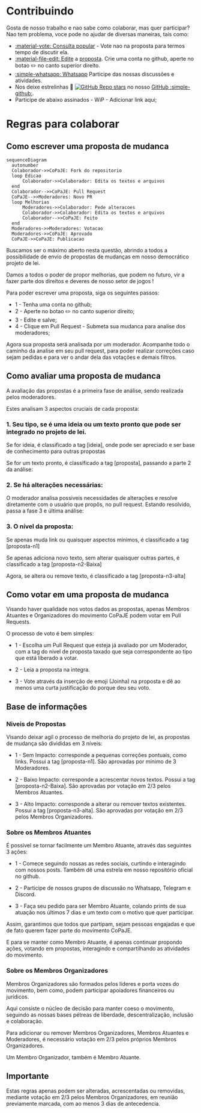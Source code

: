 # Contribuindo

Gosta de nosso trabalho e nao sabe como colaborar, mas quer participar? Nao tem problema, voce pode no ajudar de diversas maneiras, tais como:

- [:material-vote: Consulta popular](https://www12.senado.leg.br/ecidadania/visualizacaomateria?id=154931
  ) - Vote nao na proposta para termos tempo de discutir ela.
- [:material-file-edit: Edite](https://github.com/CoPaJE/CoPaJE/blob/main/PROPOSTA.md) a [proposta](PROPOSTA.md). Crie uma conta no github, aperte no botao :pencil2: no canto superior direito.
- [:simple-whatsapp: Whatsapp](https://chat.whatsapp.com/LELghAO8waM7yExBIvMB8p) Participe das nossas discussões e atividades.
- Nos deixe estrelinhas :star2: [![GitHub Repo stars](https://img.shields.io/github/stars/CoPaJE/CoPaJE)](https://github.com/InfiniBrains/mobagen/stargazers) no nosso [GitHub :simple-github:](https://github.com/InfiniBrains/mobagen/stargazers).
- Participe de abaixo assinados - WiP - Adicionar link aqui;

# Regras para colaborar

## Como escrever uma proposta de mudanca

``` mermaid
sequenceDiagram
  autonumber
  Colaborador->>CoPaJE: Fork do repositorio 
  loop Edicao
      Colaborador->>Colaborador: Edita os textos e arquivos
  end
  Colaborador-->>CoPaJE: Pull Request
  CoPaJE-->>Moderadores: Novo PR
  loop Melhorias 
      Moderadores->>Colaborador: Pede alteracoes
      Colaborador->>Colaborador: Edita os textos e arquivos
      Colaborador-->>CoPaJE: Feito
  end
  Moderadores->>Moderadores: Votacao
  Moderadores->>CoPaJE: Aprovado
  CoPaJE->>CoPaJE: Publicacao
```

Buscamos ser o máximo aberto nesta questão, abrindo a todos a possibilidade de envio de propostas de mudanças em nosso democrático projeto de lei.

Damos a todos o poder de propor melhorias, que podem no futuro, vir a fazer parte dos direitos e deveres de nosso setor de jogos !

Para poder escrever uma proposta, siga os seguintes passos:

- 1 - Tenha uma conta no github; 
- 2 - Aperte no botao :pencil2: no canto superior direito; 
- 3 - Edite e salve; 
- 4 - Clique em Pull Request - Submeta sua mudanca para analise dos moderadores;

Agora sua proposta será analisada por um moderador. Acompanhe todo o caminho da analise em seu pull request, para poder realizar correções caso sejam pedidas e para ver o andar dela das votações e demais filtros.

## Como avaliar uma proposta de mudanca

A avaliação das propostas é a primeira fase de análise, sendo realizada pelos moderadores.

Estes analisam 3 aspectos cruciais de cada proposta:

### 1. Seu tipo, se é uma ideia ou um texto pronto que pode ser integrado no projeto de lei.

Se for ideia, é classificado a tag [ideia], onde pode ser apreciado e ser base de conhecimento para outras propostas

Se for um texto pronto, é classificado a tag [proposta], passando a parte 2 da análise:

### 2. Se há alterações necessárias:

O moderador analisa possiveis necessidades de alterações e resolve diretamente com o usuário que propôs, no pull request. Estando resolvido, passa a fase 3 e última análise:

### 3. O nível da proposta:

Se apenas muda link ou quaisquer aspectos minimos, é classificado a tag [proposta-n1]

Se apenas adiciona novo texto, sem alterar quaisquer outras partes, é classificado a tag [proposta-n2-Baixa]

Agora, se altera ou remove texto, é classificado a tag [proposta-n3-alta]

## Como votar em uma proposta de mudanca

Visando haver qualidade nos votos dados as propostas, apenas Membros Atuantes e Organizadores do movimento CoPaJE podem votar em Pull Requests.

O processo de voto é bem simples:

- 1 - Escolha um Pull Request que esteja já avaliado por um Moderador, com a tag do nivel de proposta taxado que seja correspondente ao tipo que está liberado a votar.

- 2 - Leia a proposta na integra.

- 3 - Vote através da inserção de emoji (Joinha) na proposta e dê ao menos uma curta justificação do porque deu seu voto.


## Base de informações

### Niveis de Propostas

Visando deixar agil o processo de melhoria do projeto de lei, as propostas de mudança são divididas em 3 níveis:

- 1 - Sem Impacto: corresponde a pequenas correções pontuais, como links. Possui a tag [proposta-n1]. São aprovadas por mínimo de 3 Moderadores.

- 2 - Baixo Impacto: corresponde a acrescentar novos textos. Possui a tag [proposta-n2-Baixa]. São aprovadas por votação em 2/3 pelos Membros Atuantes.

- 3 - Alto Impacto: corresponde a alterar ou remover textos existentes. Possui a tag [proposta-n3-alta]. São aprovadas por votação em 2/3 pelos Membros Organizadores.

### Sobre os Membros Atuantes

É possivel se tornar facilmente um Membro Atuante, através das seguintes 3 ações:

- 1 - Comece seguindo nossas as redes sociais, curtindo e interagindo com nossos posts. Também dê uma estrela em nosso repositório oficial no github.

- 2 - Participe de nossos grupos de discussão no Whatsapp, Telegram e Discord.

- 3 - Faça seu pedido para ser Membro Atuante, colando prints de sua atuação nos últimos 7 dias e um texto com o motivo que quer participar.

Assim, garantimos que todos que partipam, sejam pessoas engajadas e que de fato querem fazer parte do movimento CoPaJE.

E para se manter como Membro Atuante, é apenas continuar propondo ações, votando em propostas, interagindo e compartilhando as atividades do movimento.

### Sobre os Membros Organizadores

Membros Organizadores são formados pelos líderes e porta vozes do movimento, bem como, podem participar apoiadores financeiros ou jurídicos.

Aqui consiste o núcleo de decisão para manter coeso o movimento, seguindo as nossas bases pétreas de liberdade, descentralização, inclusão e colaboração.

Para adicionar ou remover Membros Organizadores, Membros Atuantes e Moderadores, é necessário votação em 2/3 pelos próprios Membros Organizadores.

Um Membro Organizador, também é Membro Atuante.

## Importante

Estas regras apenas podem ser alteradas, acrescentadas ou removidas, mediante votação em 2/3 pelos Membros Organizadores, em reunião previamente marcada, com ao menos 3 dias de antecedencia.
